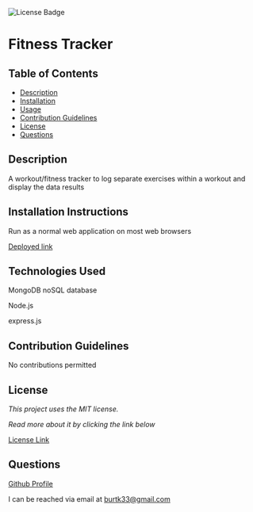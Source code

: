 ![License Badge](https://img.shields.io/static/v1?label=License&message=MIT&color=blue)
# Fitness Tracker

## Table of Contents

* [Description](#description)
* [Installation](#installation)
* [Usage](#usage)
* [Contribution Guidelines](#contribution-guidelines)
* [License](#license)
* [Questions](#questions)
    
## Description
A workout/fitness tracker to log separate exercises within a workout and display the data results

## Installation Instructions

Run as a normal web application on most web browsers

[Deployed link]()

## Technologies Used
MongoDB noSQL database

Node.js

express.js

## Contribution Guidelines
No contributions permitted

## License
*This project uses the MIT license.*

*Read more about it by clicking the link below*

[License Link](https://choosealicense.com/licenses/mit/)

## Questions
[Github Profile](https://github.com/burtk33)

I can be reached via email at burtk33@gmail.com